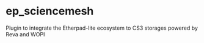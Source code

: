 # ep_sciencemesh
Plugin to integrate the Etherpad-lite ecosystem to CS3 storages powered by Reva and WOPI
